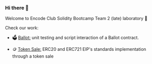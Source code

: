 ### Hi there 👋

Welcome to Encode Club Solidity Bootcamp Team 2 (late) laboratory 🧪

Check our work:

- 🗳️ [Ballot:](https://github.com/EncodeTeam2/weeek2Project) unit testing and script interaction of a Ballot contract.

- 🪙 [Token Sale:](https://github.com/EncodeTeam2/week3Project) ERC20 and ERC721 EIP's standards implementation through a token sale
